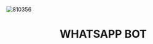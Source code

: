 ![810356](https://user-images.githubusercontent.com/116435510/206835859-c6581d54-0cdd-4857-bd5b-b808c368eb51.jpg)

 <p align="center"> 
<p/>
<h1 align="center">WHATSAPP BOT</h1>

